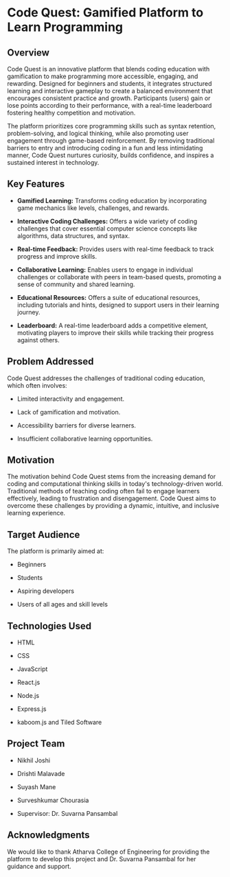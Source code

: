 # Code Quest: Gamified Platform to Learn Programming

## Overview

Code Quest is an innovative platform that blends coding education with gamification to make programming more accessible, engaging, and rewarding. Designed for beginners and students, it integrates structured learning and interactive gameplay to create a balanced environment that encourages consistent practice and growth.  Participants (users) gain or lose points according to their performance, with a real-time leaderboard fostering healthy competition and motivation. 

The platform prioritizes core programming skills such as syntax retention, problem-solving, and logical thinking, while also promoting user engagement through game-based reinforcement.  By removing traditional barriers to entry and introducing coding in a fun and less intimidating manner, Code Quest nurtures curiosity, builds confidence, and inspires a sustained interest in technology. 

## Key Features

* **Gamified Learning:** Transforms coding education by incorporating game mechanics like levels, challenges, and rewards.
    
* **Interactive Coding Challenges:** Offers a wide variety of coding challenges that cover essential computer science concepts like algorithms, data structures, and syntax.
    
* **Real-time Feedback:** Provides users with real-time feedback to track progress and improve skills.
    
* **Collaborative Learning:** Enables users to engage in individual challenges or collaborate with peers in team-based quests, promoting a sense of community and shared learning.
    
* **Educational Resources:** Offers a suite of educational resources, including tutorials and hints, designed to support users in their learning journey.
    
* **Leaderboard:** A real-time leaderboard adds a competitive element, motivating players to improve their skills while tracking their progress against others. 

## Problem Addressed

Code Quest addresses the challenges of traditional coding education, which often involves:

* Limited interactivity and engagement. 
    
* Lack of gamification and motivation.
    
* Accessibility barriers for diverse learners. 
    
* Insufficient collaborative learning opportunities. 
## Motivation

The motivation behind Code Quest stems from the increasing demand for coding and computational thinking skills in today's technology-driven world. Traditional methods of teaching coding often fail to engage learners effectively, leading to frustration and disengagement.  Code Quest aims to overcome these challenges by providing a dynamic, intuitive, and inclusive learning experience. 

## Target Audience

The platform is primarily aimed at:

* Beginners 
    
* Students 
    
* Aspiring developers 
    
* Users of all ages and skill levels 

## Technologies Used

* HTML 
    
* CSS 
    
* JavaScript

* React.js

* Node.js

* Express.js

* kaboom.js and Tiled Software

## Project Team

* Nikhil Joshi 
    
* Drishti Malavade
    
* Suyash Mane 
    
* Surveshkumar Chourasia
    
* Supervisor: Dr. Suvarna Pansambal

## Acknowledgments

We would like to thank Atharva College of Engineering for providing the platform to develop this project and Dr. Suvarna Pansambal for her guidance and support.
